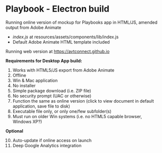 # Playbook - Electron build

Running online version of mockup for Playbooks app in HTML/JS, amended output from Adobe Animate

- *index.js* at resources/assets/components/lib/index.js
- Default Adobe Animate HTML template included

Running web version at https://avtconnect.github.io

**Requirements for Desktop App build:**
1. Works with HTML5/JS export from Adobe Animate
2. Offline
3. Win & Mac application
4. No installer
5. Simple package download (i.e. ZIP file)
6. No security prompt (UAC or otherwise)
7. Function the same as online version (click to view document in default application, save file to disk)
8. Executable file only, or only one/few subfolder(s)
9. Must run on older Win systems (i.e. no HTML5 capable browser, Windows XP?)

**Optional**

10. Auto-update if online access on launch
11. Deep Google Analytics integration
